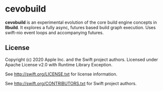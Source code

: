cevobuild
=========

**cevobuild** is an experimental evolution of the core build engine concepts in
**llbuild**. It explores a fully async, futures based build graph execution.
Uses swift-nio event loops and accompanying futures.

License
-------

Copyright (c) 2020 Apple Inc. and the Swift project authors.
Licensed under Apache License v2.0 with Runtime Library Exception.

See http://swift.org/LICENSE.txt for license information.

See http://swift.org/CONTRIBUTORS.txt for Swift project authors.
